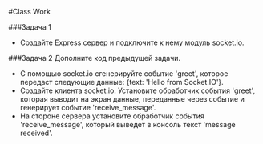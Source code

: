 #Class Work 

###Задача 1 
* Создайте Express сервер и подключите к нему модуль socket.io.  

###Задача 2 
Дополните код предыдущей задачи. 

* С помощью socket.io сгенерируйте событие 'greet', которое передаст следующие данные: {text: 'Hello from Socket.IO'}. 
* Создайте клиента socket.io. Установите обработчик события 'greet', которая выводит на экран данные, переданные через событие и генерирует событие 'receive_message'. 
* На стороне сервера установите обработчик события 'receive_message', который выведет в консоль текст 'message received'. 


